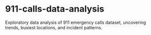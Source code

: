 # 911-calls-data-analysis
Exploratory data analysis of 911 emergency calls dataset, uncovering trends, busiest locations, and incident patterns.
